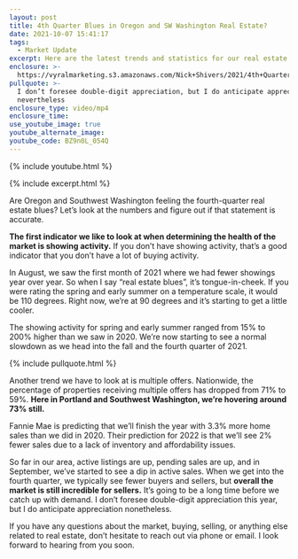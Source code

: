 ```yaml
---
layout: post
title: 4th Quarter Blues in Oregon and SW Washington Real Estate?
date: 2021-10-07 15:41:17
tags:
  - Market Update
excerpt: Here are the latest trends and statistics for our real estate market.
enclosure: >-
  https://vyralmarketing.s3.amazonaws.com/Nick+Shivers/2021/4th+Quarter+Blues+in+Oregon+and+SW+Washington+Real+Estate_.mp4
pullquote: >-
  I don’t foresee double-digit appreciation, but I do anticipate appreciation
  nevertheless
enclosure_type: video/mp4
enclosure_time:
use_youtube_image: true
youtube_alternate_image:
youtube_code: BZ9n0L_054Q
---
```

{% include youtube.html %}

{% include excerpt.html %}

Are Oregon and Southwest Washington feeling the fourth-quarter real estate blues? Let’s look at the numbers and figure out if that statement is accurate.

**The first indicator we like to look at when determining the health of the market is showing activity.** If you don’t have showing activity, that’s a good indicator that you don’t have a lot of buying activity.&nbsp;

In August, we saw the first month of 2021 where we had fewer showings year over year. So when I say “real estate blues”, it’s tongue-in-cheek. If you were rating the spring and early summer on a temperature scale, it would be 110 degrees. Right now, we’re at 90 degrees and it’s starting to get a little cooler.

The showing activity for spring and early summer ranged from 15% to 200% higher than we saw in 2020. We’re now starting to see a normal slowdown as we head into the fall and the fourth quarter of 2021.

{% include pullquote.html %}

Another trend we have to look at is multiple offers. Nationwide, the percentage of properties receiving multiple offers has dropped from 71% to 59%. **Here in Portland and Southwest Washington, we’re hovering around 73% still.**

Fannie Mae is predicting that we’ll finish the year with 3.3% more home sales than we did in 2020. Their prediction for 2022 is that we’ll see 2% fewer sales due to a lack of inventory and affordability issues.

So far in our area, active listings are up, pending sales are up, and in September, we’ve started to see a dip in active sales. When we get into the fourth quarter, we typically see fewer buyers and sellers, but **overall the market is still incredible for sellers.** It’s going to be a long time before we catch up with demand. I don’t foresee double-digit appreciation this year, but I do anticipate appreciation nonetheless.

If you have any questions about the market, buying, selling, or anything else related to real estate, don’t hesitate to reach out via phone or email. I look forward to hearing from you soon.
